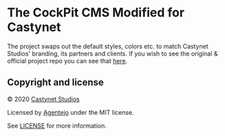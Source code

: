 # The CockPit CMS Modified for Castynet

The project swaps out the default styles, colors etc. to match Castynet Studios' branding, its partners and clients.
If you wish to see the original & official project repo you can see that [here](https://github.com/agentejo/cockpit).

## Copyright and license

© 2020 [Castynet Studios](https://www.castynet.africa)

Licensed by [Agentejo](https://agentejo.com) under the MIT license.

See [LICENSE](LICENSE) for more information.
